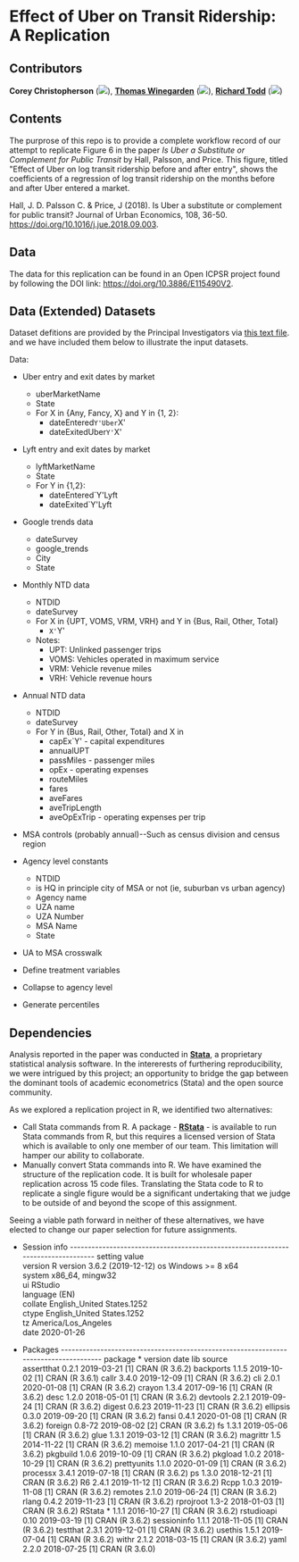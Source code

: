 # Effect  of Uber on Transit Ridership: A Replication
 
## Contributors

__Corey Christopherson__   ([![](https://orcid.org/sites/default/files/images/orcid_16x16.png)](https://orcid.org/0000-0001-6470-1146)), [__Thomas Winegarden__](https://github.com/ThomasWinegarden "Thomas Winegarden on Github")  ([![](https://orcid.org/sites/default/files/images/orcid_16x16.png)](https://orcid.org/0000-0003-1912-1964)), [__Richard Todd__](https://github.com/rcctodd)  ([![](https://orcid.org/sites/default/files/images/orcid_16x16.png)](https://orcid.org/0000-0003-2083-9631))


## Contents

The purprose of this repo is to provide a complete workflow record of our attempt to replicate Figure 6  in the paper _Is Uber a Substitute or Complement for Public Transit_ by Hall, Palsson, and Price. This figure, titled "Effect of Uber on log transit ridership before and after entry", shows the coefficients of a regression of log transit ridership on the months before and after Uber entered a market.

<enter claim here>

Hall, J. D. Palsson C. & Price, J (2018). Is Uber a substitute or complement for public transit? Journal of Urban Economics, 108, 36-50. https://doi.org/10.1016/j.jue.2018.09.003.


## Data
The data for this replication can be found in an Open ICPSR project found by following the DOI link: https://doi.org/10.3886/E115490V2.

## Data (Extended) Datasets
Dataset defitions are provided by the Principal Investigators via [this text file](https://www.openicpsr.org/openicpsr/project/115490/version/V2/view?path=/openicpsr/115490/fcr:versions/V2/build/code/Dataset-definition.txt&type=file). and we have included them below to illustrate the input datasets.

Data:
- Uber entry and exit dates by market
	- uberMarketName
	- State
	- For X in {Any, Fancy, X} and Y in {1, 2}:
		- dateEntered`Y'Uber`X'
		- dateExitedUber`Y'`X'
  
- Lyft entry and exit dates by market
	- lyftMarketName
	- State
	- For Y in {1,2}:
		- dateEntered`Y'Lyft
		- dateExited`Y'Lyft
  
- Google trends data
	- dateSurvey
	- google_trends
	- City
	- State
 
- Monthly NTD data
	- NTDID
	- dateSurvey
	- For X in {UPT, VOMS, VRM, VRH} and Y in {Bus, Rail, Other, Total}
		- `X'`Y'
	- Notes:
		- UPT: Unlinked passenger trips
		- VOMS: Vehicles operated in maximum service
		- VRM: Vehicle revenue miles
		- VRH: Vehicle revenue hours
  
- Annual NTD data 
	- NTDID
	- dateSurvey
	- For Y in {Bus, Rail, Other, Total} and X in
		- capEx`Y' - capital expenditures
		- annualUPT
		- passMiles - passenger miles
		- opEx - operating expenses
		- routeMiles 
		- fares
		- aveFares
		- aveTripLength
		- aveOpExTrip - operating expenses per trip
  
- MSA controls (probably annual)--Such as census division and census region

- Agency level constants
	- NTDID
	- is HQ in principle city of MSA or not (ie, suburban vs urban agency)
	- Agency name
	- UZA name
	- UZA Number
	- MSA Name
	- State
- UA to MSA crosswalk

- Define treatment variables
- Collapse to agency level
- Generate percentiles

## Dependencies

Analysis reported in the paper was conducted in [__Stata__](https://www.stata.com/), a proprietary statistical analysis software. In the intererests of furthering reproducibility, we were intrigued by this project; an opportunity to bridge the gap between the dominant tools of academic econometrics (Stata) and the open source community.

As we explored a replication project in R, we identified two alternatives:

* Call Stata commands from R. A package - [__RStata__](https://cran.r-project.org/web/packages/RStata/index.html) - is available to run Stata commands from R, but this requires a licensed version of Stata which is available to only one member of our team. This limitation will hamper our ability to collaborate.
* Manually convert Stata commands into R. We have examined the structure of the replication code. It is built for wholesale paper replication across 15 code files. Translating the Stata code to R to replicate a single figure would be a significant undertaking that we judge to be outside of and beyond the scope of this assignment.

Seeing a viable path forward in neither of these alternatives, we have elected to change our paper selection for future assignments.

- Session info ---------------------------------------------------------------------------------
 setting  value                       
 version  R version 3.6.2 (2019-12-12)
 os       Windows >= 8 x64            
 system   x86_64, mingw32             
 ui       RStudio                     
 language (EN)                        
 collate  English_United States.1252  
 ctype    English_United States.1252  
 tz       America/Los_Angeles         
 date     2020-01-26                  

- Packages -------------------------------------------------------------------------------------
 package     * version date       lib source        
 assertthat    0.2.1   2019-03-21 [1] CRAN (R 3.6.2)
 backports     1.1.5   2019-10-02 [1] CRAN (R 3.6.1)
 callr         3.4.0   2019-12-09 [1] CRAN (R 3.6.2)
 cli           2.0.1   2020-01-08 [1] CRAN (R 3.6.2)
 crayon        1.3.4   2017-09-16 [1] CRAN (R 3.6.2)
 desc          1.2.0   2018-05-01 [1] CRAN (R 3.6.2)
 devtools      2.2.1   2019-09-24 [1] CRAN (R 3.6.2)
 digest        0.6.23  2019-11-23 [1] CRAN (R 3.6.2)
 ellipsis      0.3.0   2019-09-20 [1] CRAN (R 3.6.2)
 fansi         0.4.1   2020-01-08 [1] CRAN (R 3.6.2)
 foreign       0.8-72  2019-08-02 [2] CRAN (R 3.6.2)
 fs            1.3.1   2019-05-06 [1] CRAN (R 3.6.2)
 glue          1.3.1   2019-03-12 [1] CRAN (R 3.6.2)
 magrittr      1.5     2014-11-22 [1] CRAN (R 3.6.2)
 memoise       1.1.0   2017-04-21 [1] CRAN (R 3.6.2)
 pkgbuild      1.0.6   2019-10-09 [1] CRAN (R 3.6.2)
 pkgload       1.0.2   2018-10-29 [1] CRAN (R 3.6.2)
 prettyunits   1.1.0   2020-01-09 [1] CRAN (R 3.6.2)
 processx      3.4.1   2019-07-18 [1] CRAN (R 3.6.2)
 ps            1.3.0   2018-12-21 [1] CRAN (R 3.6.2)
 R6            2.4.1   2019-11-12 [1] CRAN (R 3.6.2)
 Rcpp          1.0.3   2019-11-08 [1] CRAN (R 3.6.2)
 remotes       2.1.0   2019-06-24 [1] CRAN (R 3.6.2)
 rlang         0.4.2   2019-11-23 [1] CRAN (R 3.6.2)
 rprojroot     1.3-2   2018-01-03 [1] CRAN (R 3.6.2)
 RStata      * 1.1.1   2016-10-27 [1] CRAN (R 3.6.2)
 rstudioapi    0.10    2019-03-19 [1] CRAN (R 3.6.2)
 sessioninfo   1.1.1   2018-11-05 [1] CRAN (R 3.6.2)
 testthat      2.3.1   2019-12-01 [1] CRAN (R 3.6.2)
 usethis       1.5.1   2019-07-04 [1] CRAN (R 3.6.2)
 withr         2.1.2   2018-03-15 [1] CRAN (R 3.6.2)
 yaml          2.2.0   2018-07-25 [1] CRAN (R 3.6.0)
